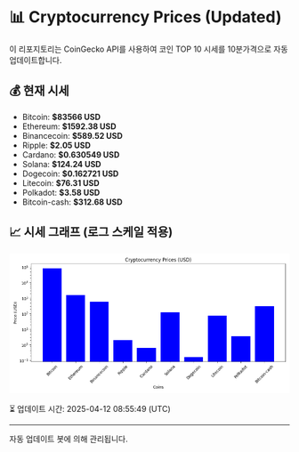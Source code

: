 
# 📊 Cryptocurrency Prices (Updated)

이 리포지토리는 CoinGecko API를 사용하여 코인 TOP 10 시세를 10분가격으로 자동 업데이트합니다.

## 💰 현재 시세
- Bitcoin: **$83566 USD**
- Ethereum: **$1592.38 USD**
- Binancecoin: **$589.52 USD**
- Ripple: **$2.05 USD**
- Cardano: **$0.630549 USD**
- Solana: **$124.24 USD**
- Dogecoin: **$0.162721 USD**
- Litecoin: **$76.31 USD**
- Polkadot: **$3.58 USD**
- Bitcoin-cash: **$312.68 USD**

## 📈 시세 그래프 (로그 스케일 적용)
![Crypto Prices](crypto_prices.png)

⏳ 업데이트 시간: 2025-04-12 08:55:49 (UTC)

---
자동 업데이트 봇에 의해 관리됩니다.
